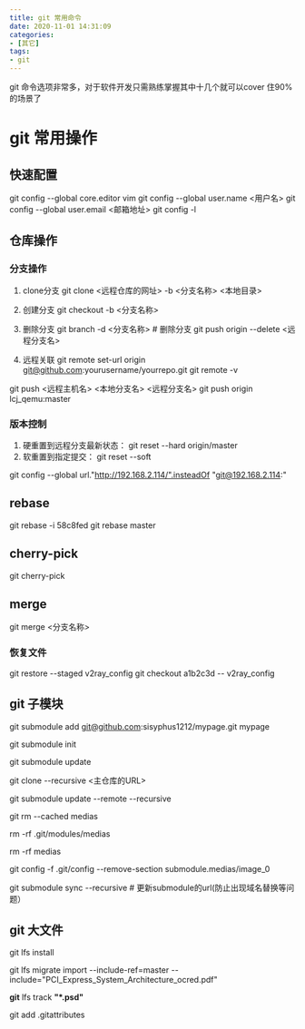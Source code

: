 ```yaml
---
title: git 常用命令
date: 2020-11-01 14:31:09
categories:
- [其它]
tags:
- git
---
```


git 命令选项非常多，对于软件开发只需熟练掌握其中十几个就可以cover 住90% 的场景了

# git 常用操作
## 快速配置
git config --global core.editor vim
git config --global user.name <用户名>
git config --global user.email <邮箱地址>
git config -l

## 仓库操作
### 分支操作
1. clone分支
git clone <远程仓库的网址> -b <分支名称> <本地目录>

1. 创建分支
git checkout -b <分支名称>

1. 删除分支
git branch -d <分支名称> # 删除分支
git push origin --delete <远程分支名>

1. 远程关联
git remote set-url origin git@github.com:yourusername/yourrepo.git
git remote -v

git push <远程主机名> <本地分支名> <远程分支名>
git push origin lcj_qemu:master

### 版本控制
1. 硬重置到远程分支最新状态：
git reset --hard  origin/master
1. 软重置到指定提交：
git reset --soft <commit ID>



git config --global url."http://192.168.2.114/".insteadOf "git@192.168.2.114:"





## rebase
git rebase -i 58c8fed
git rebase master

## cherry-pick
git cherry-pick <commit ID>

## merge
git merge <分支名称>

### 恢复文件
git restore --staged v2ray_config
git checkout a1b2c3d -- v2ray_config

## git 子模块
git submodule add git@github.com:sisyphus1212/mypage.git mypage

git submodule init

git submodule update

git clone --recursive <主仓库的URL>

git submodule update --remote --recursive

git rm --cached medias

rm -rf .git/modules/medias

rm -rf medias

git config -f .git/config --remove-section submodule.medias/image_0

git submodule sync --recursive # 更新submodule的url(防止出现域名替换等问题）

## git 大文件
git lfs install

git lfs migrate import --include-ref=master --include="PCI_Express_System_Architecture_ocred.pdf"

**git** lfs track **"*.psd"**

git add .gitattributes

